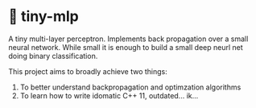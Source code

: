 # 🧠 tiny-mlp

A tiny multi-layer perceptron. Implements back propagation over a small neural network. While small it is enough to build a small deep neurl net doing binary classification.

This project aims to broadly achieve two things:
1. To better understand backpropagation and optimzation algorithms
2. To learn how to write idomatic C++ 11, outdated... ik...
